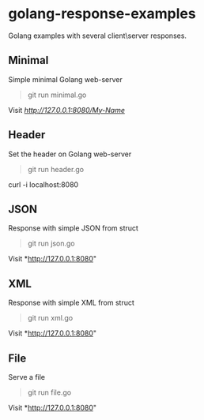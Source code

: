 golang-response-examples
========================

Golang examples with several client\server responses.

## Minimal

Simple minimal Golang web-server

> git run minimal.go

Visit *http://127.0.0.1:8080/My-Name*

## Header

Set the header on Golang web-server

> git run header.go

curl -i localhost:8080

## JSON

Response with simple JSON from struct

> git run json.go

Visit *http://127.0.0.1:8080"

## XML

Response with simple XML from struct

> git run xml.go

Visit *http://127.0.0.1:8080"

## File

Serve a file

> git run file.go

Visit *http://127.0.0.1:8080"